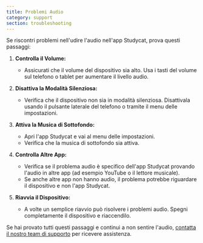 ```yaml
---
title: Problemi Audio
category: support 
section: troubleshooting
---
```

Se riscontri problemi nell'udire l'audio nell'app Studycat, prova questi passaggi:


1. **Controlla il Volume:**


	* Assicurati che il volume del dispositivo sia alto. Usa i tasti del volume sul telefono o tablet per aumentare il livello audio.
2. **Disattiva la Modalità Silenziosa:**


	* Verifica che il dispositivo non sia in modalità silenziosa. Disattivala usando il pulsante laterale del telefono o tramite il menu delle impostazioni.
3. **Attiva la Musica di Sottofondo:**


	* Apri l'app Studycat e vai al menu delle impostazioni.
	* Verifica che la musica di sottofondo sia attiva.
4. **Controlla Altre App:**


	* Verifica se il problema audio è specifico dell'app Studycat provando l'audio in altre app (ad esempio YouTube o il lettore musicale).
	* Se anche altre app non hanno audio, il problema potrebbe riguardare il dispositivo e non l'app Studycat.
5. **Riavvia il Dispositivo:**


	* A volte un semplice riavvio può risolvere i problemi audio. Spegni completamente il dispositivo e riaccendilo.


Se hai provato tutti questi passaggi e continui a non sentire l'audio, [contatta il nostro team di supporto](https://help.studycat.com/hc/en-us/requests/new) per ricevere assistenza.